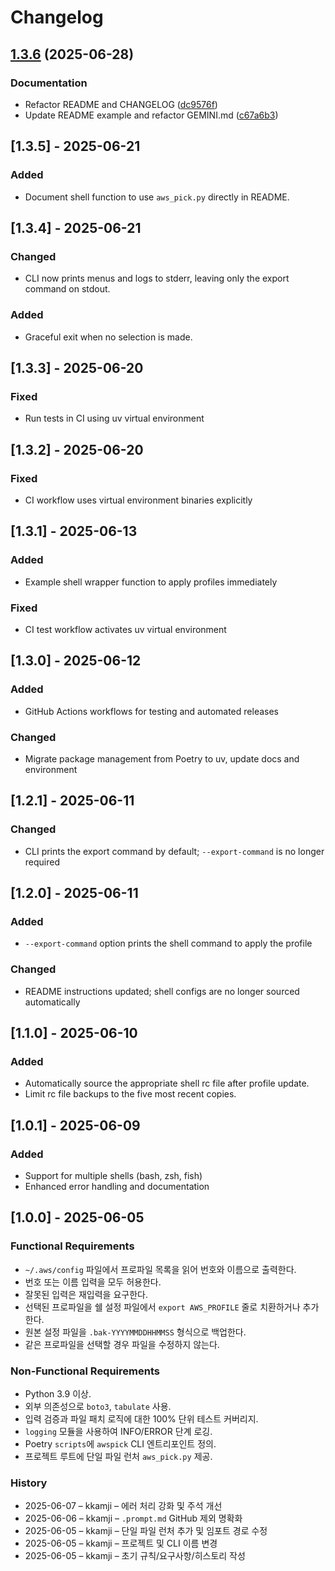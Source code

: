# Changelog
## [1.3.6](https://github.com/KKamJi98/aws-pick/compare/v1.3.5...v1.3.6) (2025-06-28)


### Documentation

* Refactor README and CHANGELOG ([dc9576f](https://github.com/KKamJi98/aws-pick/commit/dc9576fd7598b3e0ae0427771d59eea49d7eaa48))
* Update README example and refactor GEMINI.md ([c67a6b3](https://github.com/KKamJi98/aws-pick/commit/c67a6b316f0ac43df58840b9aa0c18b2f182b053))

## [1.3.5] - 2025-06-21
### Added
- Document shell function to use `aws_pick.py` directly in README.
## [1.3.4] - 2025-06-21
### Changed
- CLI now prints menus and logs to stderr, leaving only the export command on stdout.
### Added
- Graceful exit when no selection is made.
## [1.3.3] - 2025-06-20
### Fixed
- Run tests in CI using uv virtual environment
## [1.3.2] - 2025-06-20
### Fixed
- CI workflow uses virtual environment binaries explicitly

## [1.3.1] - 2025-06-13
### Added
- Example shell wrapper function to apply profiles immediately
### Fixed
- CI test workflow activates uv virtual environment

## [1.3.0] - 2025-06-12
### Added
- GitHub Actions workflows for testing and automated releases
### Changed
- Migrate package management from Poetry to uv, update docs and environment


## [1.2.1] - 2025-06-11
### Changed
- CLI prints the export command by default; `--export-command` is no longer required

## [1.2.0] - 2025-06-11
### Added
- `--export-command` option prints the shell command to apply the profile
### Changed
- README instructions updated; shell configs are no longer sourced automatically

## [1.1.0] - 2025-06-10
### Added
- Automatically source the appropriate shell rc file after profile update.
- Limit rc file backups to the five most recent copies.

## [1.0.1] - 2025-06-09
### Added
- Support for multiple shells (bash, zsh, fish)
- Enhanced error handling and documentation

## [1.0.0] - 2025-06-05
### Functional Requirements
- `~/.aws/config` 파일에서 프로파일 목록을 읽어 번호와 이름으로 출력한다.
- 번호 또는 이름 입력을 모두 허용한다.
- 잘못된 입력은 재입력을 요구한다.
- 선택된 프로파일을 쉘 설정 파일에서 `export AWS_PROFILE` 줄로 치환하거나 추가한다.
- 원본 설정 파일을 `.bak-YYYYMMDDHHMMSS` 형식으로 백업한다.
- 같은 프로파일을 선택할 경우 파일을 수정하지 않는다.

### Non-Functional Requirements
- Python 3.9 이상.
- 외부 의존성으로 `boto3`, `tabulate` 사용.
- 입력 검증과 파일 패치 로직에 대한 100% 단위 테스트 커버리지.
- `logging` 모듈을 사용하여 INFO/ERROR 단계 로깅.
- Poetry `scripts`에 `awspick` CLI 엔트리포인트 정의.
- 프로젝트 루트에 단일 파일 런처 `aws_pick.py` 제공.

### History
- 2025-06-07 – kkamji – 에러 처리 강화 및 주석 개선
- 2025-06-06 – kkamji – `.prompt.md` GitHub 제외 명확화
- 2025-06-05 – kkamji – 단일 파일 런처 추가 및 임포트 경로 수정
- 2025-06-05 – kkamji – 프로젝트 및 CLI 이름 변경
- 2025-06-05 – kkamji – 초기 규칙/요구사항/히스토리 작성
